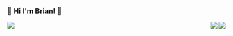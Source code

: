 ### 🌈 Hi I'm Brian! 👋
<img align="right" src="https://github-readme-stats.vercel.app/api?username=onewalker&count_private=true&show_icons=true&icon_color=805AD5&text_color=718096&bg_color=ffffff" />

<!--
**oneWalker/onewalker** is a ✨ _special_ ✨ repository because its `README.md` (this file) appears on your GitHub profile.

Here are some ideas to get you started:

- 🔭 I’m currently working on ...
- 🌱 I’m currently learning ...
- 👯 I’m looking to collaborate on ...
- 🤔 I’m looking for help with ...
- 💬 Ask me about ...
- 📫 How to reach me: ...
- 😄 Pronouns: ...
- ⚡ Fun fact: ...
[![onewalker's github stats](https://github-readme-stats.vercel.app/api?username=onewalker)](https://github.com/onewalker)
-->
<!--
- To be a golang developer in a mixing technologies surroundings.
- 🔭 Rich practice in Node.js, like the framework of [egg.js](https://eggjs.org/en/tutorials/index.html),[express.js](https://expressjs.com/),[mongoose.js](https://mongoosejs.com/)and [sequelize.js](https://sequelize.org/);
- Have experience in Java for Backend Service and Python for data processing.
- 🔗 Articles: CSDN[@ImWalkerKun](https://blog.csdn.net/sinat_20744625).
-->
<a>
<img align="left" src=https://github-readme-stats.vercel.app/api/top-langs/?username=oneWalker&hide=html,css,scss,less,c%23&/>

<img align="right" src="https://github-readme-streak-stats.herokuapp.com/?user=onewalker" />
</a>
